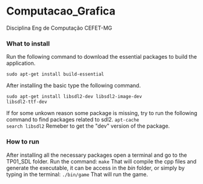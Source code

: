 # Computacao_Grafica

Disciplina Eng de Computação CEFET-MG

### What to install

Run the following command to download the essential packages to build the application.

<code>sudo apt-get install build-essential</code> <br>

After installing the basic type the following command.

<code>sudo apt-get install libsdl2-dev libsdl2-image-dev libsdl2-ttf-dev</code> <br>

If for some unkown reason some package is missing, try to run the following command to find packages related to sdl2.
<code>apt-cache search libsdl2</code>
Remeber to get the "dev" version of the package.

### How to run

After installing all the necessary packages open a terminal and go to the TP01_SDL folder.
Run the command: <code>make</code>
That will compile the cpp files and generate the executable, it can be access in the <i>bin</i> folder, or simply by typing in the terminal: <code>./bin/game</code>
That will run the game.
